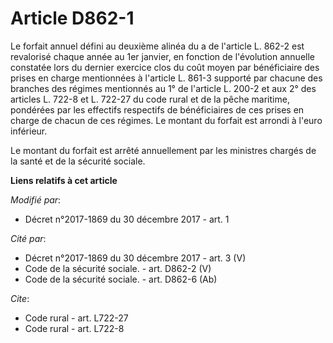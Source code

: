 # Article D862-1

Le forfait annuel défini au deuxième alinéa du a de l'article L. 862-2 est revalorisé chaque année au 1er janvier, en
fonction de l'évolution annuelle constatée lors du dernier exercice clos du coût moyen par bénéficiaire des prises en charge
mentionnées à l'article L. 861-3 supporté par chacune des branches des régimes mentionnés au 1° de l'article L. 200-2 et aux
2° des articles L. 722-8 et L. 722-27 du code rural et de la pêche maritime, pondérées par les effectifs respectifs de
bénéficiaires de ces prises en charge de chacun de ces régimes. Le montant du forfait est arrondi à l'euro inférieur.

Le montant du forfait est arrêté annuellement par les ministres chargés de la santé et de la sécurité sociale.

**Liens relatifs à cet article**

_Modifié par_:

  - Décret n°2017-1869 du 30 décembre 2017 - art. 1

_Cité par_:

  - Décret n°2017-1869 du 30 décembre 2017 - art. 3 (V)
  - Code de la sécurité sociale. - art. D862-2 (V)
  - Code de la sécurité sociale. - art. D862-6 (Ab)

_Cite_:

  - Code rural - art. L722-27
  - Code rural - art. L722-8
